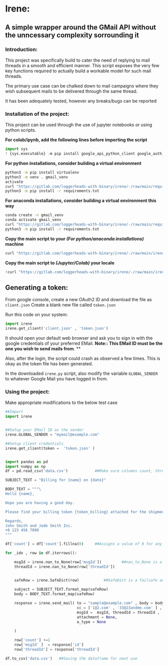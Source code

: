 
# Irene: 
## A simple wrapper around the GMail API without the unncessary complexity sorrounding it 

### Introduction:

This project was specifically build to cater the need of replying to mail threads in a smooth and efficient manner. This script exposes the very few key functions required to actually build a workable model for such mail threads.

The primary use case can be chalked down to mail campaigns where they wish subsequent mails to be delivered through the same thread. 

It has been adequately tested, however any breaks/bugs can be reported


### Installation of  the project:

This project can be used through the use of jupyter notebooks or using python scripts.

**For colab/ipynb, add the following lines before importing the script** 
```python
import sys 
! {sys.executable} -m pip install google_api_python_client google_auth_oauthlib httplib2 oauth2client protobuf
```

**For python installations, consider building a virtual environment**
```bash
python3 -m pip install virtualenv
python3 -m venv . gmail_venv
activate 
curl "https://gitlab.com/loggerheads-with-binary/irene/-/raw/main/requirements.txt" --output requirements.txt
python3 -m pip install -r requirements.txt
```

**For anaconda installations, consider building a virtual environment this way**
```bash
conda create -n gmail_venv
conda activate gmail_venv
curl "https://gitlab.com/loggerheads-with-binary/irene/-/raw/main/requirements.txt" --output requirements.txt
python3 -m pip install -r requirements.txt
```

**Copy the main script to your *(For python/anaconda installations)* machine**
```bash
curl "https://gitlab.com/loggerheads-with-binary/irene/-/raw/main/irene.py" --output irene.py
```

**Copy the main script to *(Jupyter/Colab)*  your locale**
```python
!curl "https://gitlab.com/loggerheads-with-binary/irene/-/raw/main/irene.py" --output irene.py
```

## Generating a token:

From google console, create a new OAuth2 ID and download the file as `client.json`
Create a blank new file called `token.json`

Run this code on your system:
```python
import irene
irene.get_client('client.json' , 'token.json')
```
It should open your default web browser and ask you to sign in with the google credentials of your preferred EMail.
**Note:: This EMail ID must be the one you wish to send mails from**. **

Also, after the login, the script could crash as observed a few times. This is okay as the token file has been generated.

In the downloaded `irene.py` script, also modify the variable `GLOBAL_SENDER` to whatever Google Mail you have logged in from.


### Using the project:

Make appropriate modifications to the below test case 

```python
##Import 
import irene


##Setup your EMail ID as the sender
irene.GLOBAL_SENDER = "mymail@example.com"

##Setup client credentials
irene.get_client(token =  'token.json' )


import pandas as pd
import numpy as np  
df = pd.read_csv('data.csv')            ##Make sure columns count, threadId, msgId exist in the CSV, even if they are filled blank

SUBJECT_TEXT = "Billing for {name} on {date}"

BODY_TEXT = """\
Hello {name},

Hope you are having a good day.

Please find your billing token {token_billing} attached for the shipment to {cust_address}

Regards,
John Smith and Jade Smith Inc.
+0 123 456 7890
"""

df['count'] = df['count'].fillna(0)     ##Assigns a value of 0 for any rows with count being blank

for _idx , row in df.iterrows():

    msgId = irene.nan_to_None(row['msgId'])         ##nan_to_None is a safety function
    threadId = irene.nan_to_None(row['threadId'])


    safeRow = irene.SafeDict(row)           ##SafeDict is a failsafe and must be used for string formatting
    
    subject = SUBJECT_TEXT.format_map(safeRow)
    body = BODY_TEXT.format_map(safeRow)

    response = irene.send_mail( to = "sample@example.com" , body = body ,                               #to and body are compulsory arguments
                                cc = ['1@2.com' , '33@23andme.com' ] , subject = subject ,              ##cc and subject are not mandatory
                                msgId =  msgId, threadId = threadId , 
                                attachment = None,                                                      ##attach a file/url
                                a_type = None                                                           ##Use 'file' if attachment is a file, 
                                                                                                        ##else 'url' if it is a URL
    )   

    row['count'] +=1 
    row['msgId' ]  = response['id']
    row['threadId'] = response['threadId']

df.to_csv('data.csv')   ##Saving the dataframe for next use
````                            
